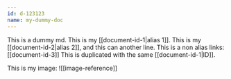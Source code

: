 ```yaml
---
id: d-123123
name: my-dummy-doc
---
```


This is a dummy md. This is my [[document-id-1|alias 1]]. 
This is my [[document-id-2|alias 2]], and this can another line. 
This is a non alias links: [[document-id-3]]
This is duplicated with the same [[document-id-1|ID]].

This is my image: ![[image-reference]]

